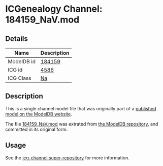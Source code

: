 # ICGenealogy Channel: 184159\_NaV.mod

## Details

Name | Description
---- | -----------
ModelDB id | [184159](http://senselab.med.yale.edu/ModelDB/ShowModel.cshtml?model=184159)
ICG id | [4586](http://icg.neurotheory.ox.ac.uk/channels/2/4586)
ICG Class | [Na](http://icg.neurotheory.ox.ac.uk/channels/2)

## Description

This is a single channel model file that was originally part of a [published model on the ModelDB website](http://senselab.med.yale.edu/mModelDB/ShowModel.cshtml?model=184159).

The file [184159\_NaV.mod](184159_NaV.mod) was extrated from [the ModelDB repository](http://senselab.med.yale.edu/ModelDB/ShowModel.cshtml?model=184159), and committed in its original form.

## Usage

See the [icg-channel super-repository](https://github.com/icgenealogy/icg-channels) for more information.